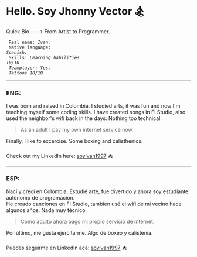<!DOCTYPE html>
<html>
  <h1 style="text-align"> Hello. Soy Jhonny Vector &#127938;</h1>
  
  Quick Bio---> From Artist to Programmer. 
  
  <code> Real name: *Ivan.* </code> <br>
  <code> Native language: *Spanish.* </code> <br>
  <code> Skills: *Learning habilities 10/10* <br> *Teamplayer: Yes.* <br> *Tattoos 10/10* </code>
  
  <hr shade size="4" widht="50%" align="center" />  
  
  <h3> ENG: </h3>
  
  I was born and raised in Colombia. I studied arts, it was fun and now I'm teaching myself some coding skills.
  I have created songs in Fl Studio, also used the neighbor's wifi back in the days. Nothing too technical. 
  
  > As an adult I pay my own internet service now.
     
  Finally, i like to excercise. Some boxing and calisthenics.  
  <br>
  Check out my LinkedIn here: <a href=https://www.linkedin.com/in/soyivan1997 name="start">soyivan1997</a> &#9978;   
 
  <hr shade size="4" widht="50%" align="center" /> 
  
  <h3> ESP: </h3>
  
  Nací y crecí en Colombia. Estudié arte, fue divertido y ahora soy estudiante autónomo de programación.  
  He creado canciones en Fl Studio, tambien usé el wifi de mi vecino hace algunos años. Nada muy técnico. 
  
  > Como adulto ahora pago mi propio servicio de internet. 
  
  Por último, me gusta ejercitarme. Algo de boxeo y calistenia. 
  <br>    
  Puedes seguirme en LinkedIn acá: <a href=https://www.linkedin.com/in/soyivan1997 name="start">soyivan1997</a> &#9978; 
 </html> 
